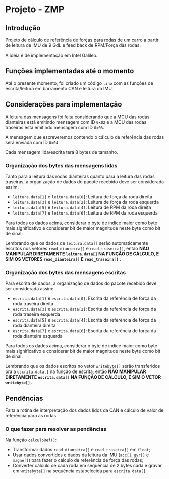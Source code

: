 # Projeto - ZMP

## Introdução

Projeto de cálculo de referência de forças para rodas de um carro a partir de leitura de IMU de 9 GdL e feed back de RPM/Força das rodas.

A ideia é de implementação em Intel Galileo.

## Funções implementadas até o momento

Até o presente momento, foi criado um código ```.ino``` com as funções de escrita/leitura em barramento CAN e leitura da IMU. 

## Considerações para implementação

A leitura das mensagens foi feita considerando que a MCU das rodas dianteiras está emitindo mensagem com ID ```0x02``` e a MCU das rodas traseiras está emitindo mensagem com ID ```0x03```.

A mensagem que escreveremos contendo o cálculo de referência das rodas será enviada com ID ```0x04```.

Cada mensagem lida/escrita terá 8 bytes de tamanho.

### Organização dos bytes das mensagens lidas

Tanto para a leitura das rodas dianteiras quanto para a leitura das rodas traseiras, a organização de dados do pacote recebido deve ser considerada assim:

* ```leitura.data[1]``` e ```leitura.data[0]```: Leitura de força da roda direita
* ```leitura.data[3]``` e ```leitura.data[2]```: Leitura de força da roda esquerda
* ```leitura.data[5]``` e ```leitura.data[4]```: Leitura de RPM da roda direita
* ```leitura.data[7]``` e ```leitura.data[6]```: Leitura de RPM da roda esquerda

Para todos os dados acima, considerar o byte de índice maior como byte mais significativo e considerar bit de maior magnitude neste byte como bit de sinal.

Lembrando que os dados de ```leitura.data[]``` serão automaticamente escritos nos vetores ```read_dianteira[]``` e ```read_traseira[]```, então **NÃO MANIPULAR DIRETAMENTE ```leitura.data[]``` NA FUNÇÃO DE CÁLCULO, E SIM OS VETORES ```read_dianteira[]``` E ```read_traseira[]``` .**

### Organização dos bytes das mensagens escritas

Para escrita de dados, a organização de dados do pacote recebido deve ser considerada assim:

* ```escrita.data[1]``` e ```escrita.data[0]```: Escrita da referência de força da roda traseira direita
* ```escrita.data[3]``` e ```escrita.data[2]```: Escrita da referência de força da roda traseira esquerda
* ```escrita.data[5]``` e ```escrita.data[4]```: Escrita da referência de força da roda dianteira direita
* ```escrita.data[7]``` e ```escrita.data[6]```: Escrita da referência de força da roda dianteira esquerda

Para todos os dados acima, considerar o byte de índice maior como byte mais significativo e considerar bit de maior magnitude neste byte como bit de sinal.

Lembrando que os dados escritos no vetor ```writebyte[]``` serão transferidos pra a ```escrita.data[]``` na função de escrita, então **NÃO MANIPULAR DIRETAMENTE ```escrita.data[]``` NA FUNÇÃO DE CÁLCULO, E SIM O VETOR ```writebyte[]``` .**

## Pendências

Falta a rotina de interpretação dos dados lidos da CAN e cálculo de valor de referência para as rodas.

### O que fazer para resolver as pendências

Na função ```calculoRef()```:
* Transformar dados ```read_dianteira[]``` e ```read_traseira[]``` em ```float```;
* Usar dados convertidos e dados da leitura da IMU (```acc[]```, ```gyr[]``` e ```magne[]```) para fazer o cálculo de referência de força das rodas;
* Converter cálculo de cada roda em sequência de 2 bytes cada e gravar em ```writebyte[]``` na sequência estabelecida para ```escrita.data[]```
